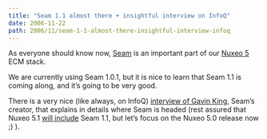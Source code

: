 ```yaml
---
title: "Seam 1.1 almost there + insightful interview on InfoQ"
date: 2006-11-22
path: 2006/11/seam-1-1-almost-there-insightful-interview-infoq
---
```


<p>As everyone should know now, <a href="http://www.jboss.com/products/seam">Seam</a> is an important part of our <a href="http://www.nuxeo.org/">Nuxeo 5</a> ECM stack.</p>

<p>We are currently using Seam 1.0.1, but it is nice to learn that Seam 1.1 is coming along, and it&#8217;s going to be very good.</p>

<p>There is a very nice (like always, on InfoQ) <a href="http://www.infoq.com/news/2006/11/seam-11-Gavin-King-interview">interview of Gavin King</a>, Seam&#8217;s creator, that explains in details where Seam is headed (rest assured that Nuxeo 5.1 <a href="http://www.nuxeo.org/sections/about/roadmap">will include</a> Seam 1.1, but let&#8217;s focus on the Nuxeo 5.0 release now ;) ). </p> 


